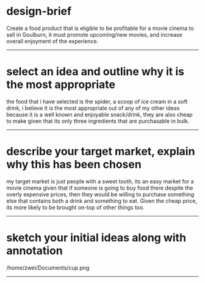 # design-brief

Create a food product that is eligible to be profitable for a movie cinema to sell in Goulburn, it must promote upcoming/new movies, and increase overall enjoyment of the experience.

--- 
# select an idea and outline why it is the most appropriate

the food that i have selected is the spider, a scoop of ice cream in a soft drink, i believe it is the most appropriate out of any of my other ideas because it is a well known and enjoyable snack/drink, they are also cheap to make given that its only three ingredients that are purchasable in bulk.

--- 

# describe your target market, explain why this has been chosen 

my target market is just people with a sweet tooth, its an easy market for a movie cinema given that if someone is going to buy food there despite the overly expensive prices, then they would be willing to purchase something else that contains both a drink and something to eat. Given the cheap price, its more likely to be brought on-top of other things too.

--- 

# sketch your initial ideas along with annotation 

/home/zwei/Documents/cup.png


---

